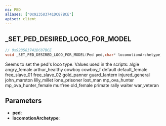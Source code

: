 ```yaml
---
ns: PED
aliases: ["0x923583741DC87BCE"]
apiset: client
---
```

## _SET_PED_DESIRED_LOCO_FOR_MODEL

```c
// 0x923583741DC87BCE
void _SET_PED_DESIRED_LOCO_FOR_MODEL(Ped ped,char* locomotionArchetype);
```

Seems to set the ped's loco type.
Values used in the scripts:
algie
angry_female
arthur_healthy
cowboy
cowboy_f
default
default_female
free_slave_01
free_slave_02
gold_panner
guard_lantern
injured_general
john_marston
lilly_millet
lone_prisoner
lost_man
mp_ova_hunter
mp_ova_hunter_female
murfree
old_female
primate
rally
waiter
war_veteran

## Parameters
* **ped**:
* **locomotionArchetype**: